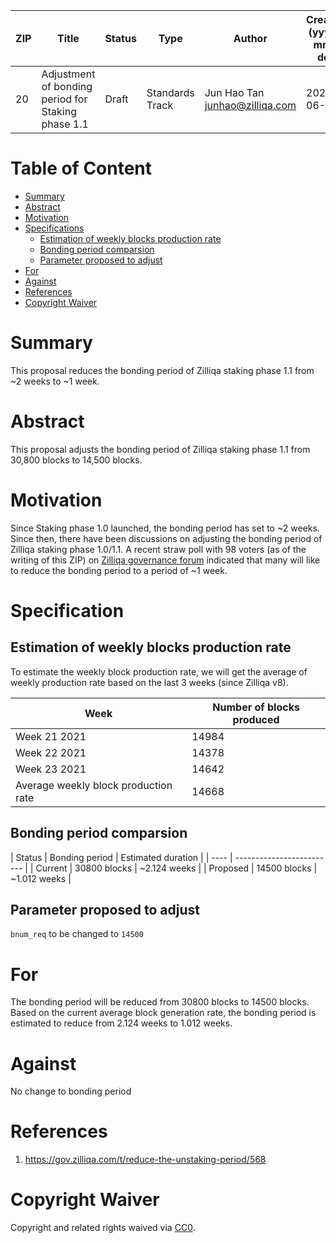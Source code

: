 | ZIP | Title | Status | Type  | Author| Created (yyyy-mm-dd) | Updated (yyyy-mm-dd) | 
| --- | ---------------------------- | ------ | ----- |----------------- | -------------------- |-------------------- | 
| 20  | Adjustment of bonding period for Staking phase 1.1 | Draft  | Standards Track | Jun Hao Tan <junhao@zilliqa.com> | 2021-06-15 | 2021-06-15 |

# Table of Content

- [Summary](#summary)
- [Abstract](#abstract)
- [Motivation](#motivation)
- [Specifications](#specifications)
  * [Estimation of weekly blocks production rate](#estimation-of-weekly-blocks-production-rate)
  * [Bonding period comparsion](#bonding-period-comparsion)
  * [Parameter proposed to adjust](#parameter-proposed-to-adjust)
- [For](#for)
- [Against](#against)
- [References](#references)
- [Copyright Waiver](#copyright-Waiver)



# Summary

This proposal reduces the bonding period of Zilliqa staking phase 1.1 from ~2 weeks to ~1 week. 

# Abstract

This proposal adjusts the bonding period of Zilliqa staking phase 1.1 from 30,800 blocks to 14,500 blocks.

# Motivation

Since Staking phase 1.0 launched, the bonding period has set to ~2 weeks. Since then, there have been discussions on adjusting the bonding period
of Zilliqa staking phase 1.0/1.1. A recent straw poll with 98 voters (as of the writing of this ZIP) on [Zilliqa governance forum](https://gov.zilliqa.com/t/reduce-the-unstaking-period/568/13?u=junhaotan) indicated that many will like to reduce the bonding period to a period of ~1 week.

# Specification

## Estimation of weekly blocks production rate

To estimate the weekly block production rate, we will get the average of weekly production rate based on the last 3 weeks (since Zilliqa v8).

| Week | Number of blocks produced |
| ---- | ------------------------- |
| Week 21 2021 | 14984 |
| Week 22 2021 | 14378 |
| Week 23 2021 | 14642 |
| Average weekly block production rate | 14668 |

## Bonding period comparsion

| Status | Bonding period | Estimated duration |
| ---- | ------------------------- |
| Current | 30800 blocks | ~2.124 weeks | 
| Proposed | 14500 blocks |  ~1.012 weeks |

## Parameter proposed to adjust

`bnum_req` to be changed to `14500` 

# For

The bonding period will be reduced from 30800 blocks to 14500 blocks. Based on the current average block generation rate, the bonding period is estimated to reduce from
2.124 weeks to 1.012 weeks.

# Against

No change to bonding period

# References

1. https://gov.zilliqa.com/t/reduce-the-unstaking-period/568

# Copyright Waiver

Copyright and related rights waived via
[CC0](https://creativecommons.org/publicdomain/zero/1.0/).
